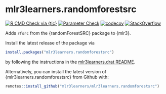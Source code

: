 # mlr3learners.randomforestsrc

<!-- badges: start -->

[![R CMD Check via {tic}](https://github.com/mlr3learners/mlr3learners.randomforestsrc/workflows/R%20CMD%20Check%20via%20{tic}/badge.svg?branch=master)](https://github.com/mlr3learners/mlr3learners.randomforestsrc/actions)
[![Parameter Check](https://github.com/mlr3learners/mlr3learners.randomforestsrc/workflows/Parameter%20Check/badge.svg?branch=master)](https://github.com/mlr3learners/mlr3learners.randomforestsrc/actions)
[![codecov](https://codecov.io/gh/mlr3learners/mlr3learners.randomforestsrc/branch/master/graph/badge.svg)](https://codecov.io/gh/mlr3learners/mlr3learners.randomforestsrc)
[![StackOverflow](https://img.shields.io/badge/stackoverflow-mlr3-orange.svg)](https://stackoverflow.com/questions/tagged/mlr3)

<!-- badges: end -->

Adds `rfsrc` from the {randomForestSRC} package to {mlr3}.

Install the latest release of the package via

```r
install.packages("mlr3learners.randomforestsrc")
```

by following the instructions in the [mlr3learners.drat README](https://github.com/mlr3learners/mlr3learners.drat).

Alternatively, you can install the latest version of {mlr3learners.randomforestsrc} from Github with:

```r
remotes::install_github("mlr3learners/mlr3learners.randomforestsrc")
```
